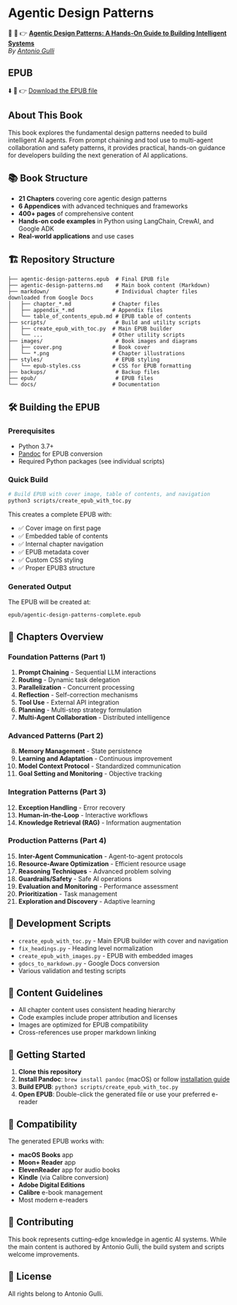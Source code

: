 # Agentic Design Patterns

📖 🔗 👉 [**Agentic Design Patterns: A Hands-On Guide to Building Intelligent Systems**](https://docs.google.com/document/d/1rsaK53T3Lg5KoGwvf8ukOUvbELRtH-V0LnOIFDxBryE/)  
*By [Antonio Gulli](https://www.linkedin.com/feed/update/urn:li:activity:7354380927701004288/)*

## EPUB

⬇️ 💾 👉 [Download the EPUB file](epub/agentic-design-patterns-complete.epub)

## About This Book

This book explores the fundamental design patterns needed to build intelligent AI agents. From prompt chaining and tool use to multi-agent collaboration and safety patterns, it provides practical, hands-on guidance for developers building the next generation of AI applications.

## 📚 Book Structure

- **21 Chapters** covering core agentic design patterns
- **6 Appendices** with advanced techniques and frameworks
- **400+ pages** of comprehensive content
- **Hands-on code examples** in Python using LangChain, CrewAI, and Google ADK
- **Real-world applications** and use cases

## 🏗️ Repository Structure

```
├── agentic-design-patterns.epub  # Final EPUB file
├── agentic-design-patterns.md    # Main book content (Markdown)
├── markdown/                     # Individual chapter files downloaded from Google Docs
│   ├── chapter_*.md             # Chapter files
│   ├── appendix_*.md            # Appendix files
│   └── table_of_contents_epub.md # EPUB table of contents
├── scripts/                      # Build and utility scripts
│   ├── create_epub_with_toc.py  # Main EPUB builder
│   └── ...                      # Other utility scripts  
├── images/                       # Book images and diagrams
│   ├── cover.png                # Book cover
│   └── *.png                    # Chapter illustrations
├── styles/                       # EPUB styling
│   └── epub-styles.css          # CSS for EPUB formatting
├── backups/                      # Backup files
├── epub/                         # EPUB files
└── docs/                        # Documentation
```

## 🛠️ Building the EPUB

### Prerequisites

- Python 3.7+
- [Pandoc](https://pandoc.org/installing.html) for EPUB conversion
- Required Python packages (see individual scripts)

### Quick Build

```bash
# Build EPUB with cover image, table of contents, and navigation
python3 scripts/create_epub_with_toc.py
```

This creates a complete EPUB with:
- ✅ Cover image on first page
- ✅ Embedded table of contents  
- ✅ Internal chapter navigation
- ✅ EPUB metadata cover
- ✅ Custom CSS styling
- ✅ Proper EPUB3 structure

### Generated Output

The EPUB will be created at:
```
epub/agentic-design-patterns-complete.epub
```

## 📖 Chapters Overview

### Foundation Patterns (Part 1)
1. **Prompt Chaining** - Sequential LLM interactions
2. **Routing** - Dynamic task delegation
3. **Parallelization** - Concurrent processing
4. **Reflection** - Self-correction mechanisms  
5. **Tool Use** - External API integration
6. **Planning** - Multi-step strategy formulation
7. **Multi-Agent Collaboration** - Distributed intelligence

### Advanced Patterns (Part 2)
8. **Memory Management** - State persistence
9. **Learning and Adaptation** - Continuous improvement
10. **Model Context Protocol** - Standardized communication
11. **Goal Setting and Monitoring** - Objective tracking

### Integration Patterns (Part 3)
12. **Exception Handling** - Error recovery
13. **Human-in-the-Loop** - Interactive workflows
14. **Knowledge Retrieval (RAG)** - Information augmentation

### Production Patterns (Part 4)
15. **Inter-Agent Communication** - Agent-to-agent protocols
16. **Resource-Aware Optimization** - Efficient resource usage
17. **Reasoning Techniques** - Advanced problem solving
18. **Guardrails/Safety** - Safe AI operations
19. **Evaluation and Monitoring** - Performance assessment
20. **Prioritization** - Task management
21. **Exploration and Discovery** - Adaptive learning

## 🔧 Development Scripts

- `create_epub_with_toc.py` - Main EPUB builder with cover and navigation
- `fix_headings.py` - Heading level normalization
- `create_epub_with_images.py` - EPUB with embedded images
- `gdocs_to_markdown.py` - Google Docs conversion
- Various validation and testing scripts

## 📝 Content Guidelines

- All chapter content uses consistent heading hierarchy
- Code examples include proper attribution and licenses
- Images are optimized for EPUB compatibility
- Cross-references use proper markdown linking

## 🚀 Getting Started

1. **Clone this repository**
2. **Install Pandoc**: `brew install pandoc` (macOS) or follow [installation guide](https://pandoc.org/installing.html)
3. **Build EPUB**: `python3 scripts/create_epub_with_toc.py`
4. **Open EPUB**: Double-click the generated file or use your preferred e-reader

## 📱 Compatibility

The generated EPUB works with:
- **macOS Books** app
- **Moon+ Reader** app
- **ElevenReader** app for audio books
- **Kindle** (via Calibre conversion)
- **Adobe Digital Editions**
- **Calibre** e-book management
- Most modern e-readers

## 🤝 Contributing

This book represents cutting-edge knowledge in agentic AI systems. While the main content is authored by Antonio Gulli, the build system and scripts welcome improvements.

## 📄 License

All rights belong to Antonio Gulli.
